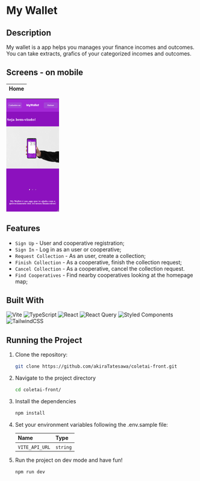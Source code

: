 # My Wallet

## Description
My wallet is a app helps you manages your finance incomes and outcomes. You can take extracts, grafics of your categorized incomes and outcomes. 


## Screens - on mobile

Home                       | 
:-------------------------:|
<img src="/public/screenShots/initial_screen.png" alt="initial_screen"  height="300">    





## Features

- `Sign Up` - User and cooperative registration;
- `Sign In` - Log in as an user or cooperative;
- `Request Collection` - As an user, create a collection;
- `Finish Collection` - As a cooperative, finish the collection request;
- `Cancel Collection` - As a cooperative, cancel the collection request.
- `Find Cooperatives` - Find nearby cooperatives looking at the homepage map;

## Built With

![Vite](https://img.shields.io/badge/vite-%23646CFF.svg?style=for-the-badge&logo=vite&logoColor=white)
![TypeScript](https://img.shields.io/badge/typescript-%23007ACC.svg?style=for-the-badge&logo=typescript&logoColor=white)
![React](https://img.shields.io/badge/react-%2320232a.svg?style=for-the-badge&logo=react&logoColor=%2361DAFB)
![React Query](https://img.shields.io/badge/-React%20Query-FF4154?style=for-the-badge&logo=react%20query&logoColor=white)
![Styled Components](https://img.shields.io/badge/styled--components-DB7093?style=for-the-badge&logo=styled-components&logoColor=white)
![TailwindCSS](https://img.shields.io/badge/tailwindcss-%2338B2AC.svg?style=for-the-badge&logo=tailwind-css&logoColor=white)

## Running the Project

1. Clone the repository:

    ```bash
    git clone https://github.com/akiraTatesawa/coletai-front.git
    ```

2. Navigate to the project directory

    ```bash
    cd coletai-front/
    ```

3. Install the dependencies

    ```bash
    npm install
    ```

4. Set your environment variables following the .env.sample file:

    | Name             | Type     |
    | :--------------- | :------- |
    | `VITE_API_URL`   | `string` |

5. Run the project on dev mode and have fun!

    ```bash
    npm run dev
    ```
